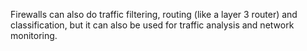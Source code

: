 Firewalls can also do traffic filtering, routing (like a layer 3 router) and classification, but it can also be used for traffic analysis and network monitoring.
